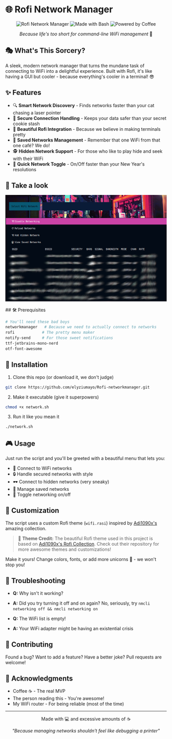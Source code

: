 # 🌐 Rofi Network Manager

<div align="center">

![Rofi Network Manager](https://img.shields.io/badge/WiFi-Manager-00C7FF?style=for-the-badge&logo=wifi&logoColor=white)
![Made with Bash](https://img.shields.io/badge/Made%20with-Bash-1f425f.svg?style=for-the-badge&logo=gnu-bash&logoColor=white)
![Powered by Coffee](https://img.shields.io/badge/Powered%20by-Coffee-brown?style=for-the-badge&logo=buy-me-a-coffee&logoColor=white)

*Because life's too short for command-line WiFi management* 🚀

</div>

## 🎭 What's This Sorcery?

A sleek, modern network manager that turns the mundane task of connecting to WiFi into a delightful experience. Built with Rofi, it's like having a GUI but cooler - because everything's cooler in a terminal! 😎

## ✨ Features

- 🔍 **Smart Network Discovery** - Finds networks faster than your cat chasing a laser pointer
- 🔐 **Secure Connection Handling** - Keeps your data safer than your secret cookie stash
- 🎨 **Beautiful Rofi Integration** - Because we believe in making terminals pretty
- 💾 **Saved Networks Management** - Remember that one WiFi from that one café? We do!
- 🕵️ **Hidden Network Support** - For those who like to play hide and seek with their WiFi
- 🔄 **Quick Network Toggle** - On/Off faster than your New Year's resolutions

## 👾 Take a look 
<p align="center">
<img src=https://github.com/elyziumayo/Rofi-networkmanager/blob/b85d6394c3d253cfc13819a514eb6dff9ff7454c/image.png>
</p>
## 🛠️ Prerequisites

```bash
# You'll need these bad boys
networkmanager   # Because we need to actually connect to networks
rofi            # The pretty menu maker
notify-send     # For those sweet notifications
ttf-jetbrains-mono-nerd
otf-font-awesome
```

## 🚀 Installation

1. Clone this repo (or download it, we don't judge)
```bash
git clone https://github.com/elyziumayo/Rofi-networkmanager.git
```

2. Make it executable (give it superpowers)
```bash
chmod +x network.sh
```

3. Run it like you mean it
```bash
./network.sh
```

## 🎮 Usage

Just run the script and you'll be greeted with a beautiful menu that lets you:
- 📶 Connect to WiFi networks
- 🔒 Handle secured networks with style
- 🕶️ Connect to hidden networks (very sneaky)
- 📝 Manage saved networks
- 🔌 Toggle networking on/off

## 🎨 Customization

The script uses a custom Rofi theme (`wifi.rasi`) inspired by [Adi1090x's](https://github.com/adi1090x/rofi) amazing collection. 

> 🎨 **Theme Credit:** The beautiful Rofi theme used in this project is based on [Adi1090x's Rofi Collection](https://github.com/adi1090x/rofi.git). Check out their repository for more awesome themes and customizations!

Make it yours! Change colors, fonts, or add more unicorns 🦄 - we won't stop you!

## 🐛 Troubleshooting

- **Q:** Why isn't it working?
- **A:** Did you try turning it off and on again? No, seriously, try `nmcli networking off && nmcli networking on`

- **Q:** The WiFi list is empty!
- **A:** Your WiFi adapter might be having an existential crisis

## 🤝 Contributing

Found a bug? Want to add a feature? Have a better joke? Pull requests are welcome!

## 🙏 Acknowledgments

- Coffee ☕ - The real MVP
- The person reading this - You're awesome!
- My WiFi router - For being reliable (most of the time)

---

<div align="center">

Made with 💻 and excessive amounts of ☕

*"Because managing networks shouldn't feel like debugging a printer"*

</div> 
